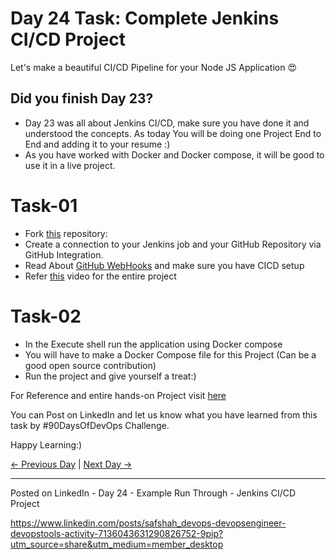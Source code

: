 # Day 24 Task: Complete Jenkins CI/CD Project

Let's make a beautiful CI/CD Pipeline for your Node JS Application 😍

## Did you finish Day 23?

- Day 23 was all about Jenkins CI/CD, make sure you have done it and understood the concepts. As today You will be doing one Project End to End and adding it to your resume :)
- As you have worked with Docker and Docker compose, it will be good to use it in a live project.

# Task-01

- Fork [this](https://github.com/LondheShubham153/node-todo-cicd.git) repository:
- Create a connection to your Jenkins job and your GitHub Repository via GitHub Integration.
- Read About [GitHub WebHooks](https://betterprogramming.pub/how-too-add-github-webhook-to-a-jenkins-pipeline-62b0be84e006) and make sure you have CICD setup
- Refer [this](https://youtu.be/nplH3BzKHPk) video for the entire project

# Task-02

- In the Execute shell run the application using Docker compose
- You will have to make a Docker Compose file for this Project (Can be a good open source contribution)
- Run the project and give yourself a treat:)

For Reference and entire hands-on Project visit [here](https://youtu.be/nplH3BzKHPk)

You can Post on LinkedIn and let us know what you have learned from this task by #90DaysOfDevOps Challenge.

Happy Learning:)

[← Previous Day](../day23/README.md) | [Next Day →](../day25/README.md)

----------------------------

Posted on LinkedIn - Day 24 - Example Run Through - Jenkins CI/CD Project

https://www.linkedin.com/posts/safshah_devops-devopsengineer-devopstools-activity-7136043631290826752-9pip?utm_source=share&utm_medium=member_desktop

